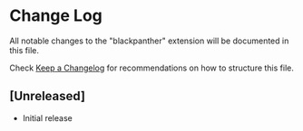 # Change Log

All notable changes to the "blackpanther" extension will be documented in this file.

Check [Keep a Changelog](http://keepachangelog.com/) for recommendations on how to structure this file.

## [Unreleased]

- Initial release
